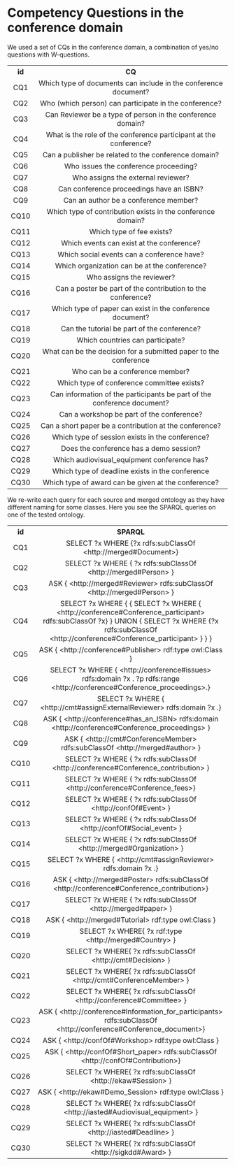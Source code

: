 # Competency Questions in the conference domain

We used a set of CQs in the conference domain, a combination of yes/no questions with W-questions.

<table>
    <tr>
    <th align="center">id</th>
    <th align="center">CQ</th>
  </tr>
  <tr>
    <td align="center">CQ1</td>
    <td align="center">Which type of documents can include in the conference document?</td>
  </tr>
  <tr>
    <td align="center">CQ2</td>
    <td align="center">Who (which person) can participate in the conference?</td>
  </tr>
  <tr>
    <td align="center">CQ3</td>
    <td align="center">Can Reviewer be a type of person in the conference domain?</td>
  </tr>
  <tr>
    <td align="center">CQ4</td>
    <td align="center">What is the role of the conference participant at the conference?</td>
  </tr>
  <tr>
    <td align="center">CQ5</td>
    <td align="center">Can a publisher be related to the conference domain?</td>
  </tr>
  <tr>
    <td align="center">CQ6</td>
    <td align="center">Who issues the conference proceeding?</td>
  </tr>
  <tr>
    <td align="center">CQ7</td>
    <td align="center">Who assigns the external reviewer?</td>
  </tr>
  <tr>
    <td align="center">CQ8</td>
    <td align="center">Can conference proceedings have an ISBN?</td>
  </tr>
  <tr>
    <td align="center">CQ9</td>
    <td align="center">Can an author be a conference member?</td>
  </tr>
  <tr>
    <td align="center">CQ10</td>
    <td align="center">Which type of contribution exists in the conference domain?</td>
  </tr>
  <tr>
    <td align="center">CQ11</td>
    <td align="center">Which type of fee exists?</td>
  </tr>
  <tr>
    <td align="center">CQ12</td>
    <td align="center">Which events can exist at the conference?</td>
  </tr>
  <tr>
    <td align="center">CQ13</td>
    <td align="center">Which social events can a conference have?</td>
  </tr>
  <tr>
    <td align="center">CQ14</td>
    <td align="center">Which organization can be at the conference?</td>
  </tr>
  <tr>
    <td align="center">CQ15</td>
    <td align="center">Who assigns the reviewer?</td>
  </tr>
  <tr>
    <td align="center">CQ16</td>
    <td align="center">Can a poster be part of the contribution to the conference?</td>
  </tr>
  <tr>
    <td align="center">CQ17</td>
    <td align="center">Which type of paper can exist in the conference document?</td>
  </tr>
  <tr>
    <td align="center">CQ18</td>
    <td align="center">Can the tutorial be part of the conference?</td>
  </tr>
  <tr>
    <td align="center">CQ19</td>
    <td align="center">Which countries can participate?</td>
  </tr>
  <tr>
    <td align="center">CQ20</td>
    <td align="center">What can be the decision for a submitted paper to the conference</td>
  </tr>
  <tr>
    <td align="center">CQ21</td>
    <td align="center">Who can be a conference member?</td>
  </tr>
  <tr>
    <td align="center">CQ22</td>
    <td align="center">Which type of conference committee exists?</td>
  </tr>
  <tr>
    <td align="center">CQ23</td>
    <td align="center">Can information of the participants be part of the conference document?</td>
  </tr>
  <tr>
    <td align="center">CQ24</td>
    <td align="center">Can a workshop be part of the conference?</td>
  </tr>
  <tr>
    <td align="center">CQ25</td>
    <td align="center">Can a short paper be a contribution at the conference?</td>
  </tr>
  <tr>
    <td align="center">CQ26</td>
    <td align="center">Which type of session exists in the conference?</td>
  </tr>
  <tr>
    <td align="center">CQ27</td>
    <td align="center">Does the conference has a demo session?</td>
  </tr>
  <tr>
    <td align="center">CQ28</td>
    <td align="center">Which audiovisual_equipment conference has?</td>
  </tr>
  <tr>
    <td align="center">CQ29</td>
    <td align="center">Which type of deadline exists in the conference</td>
  </tr>
  <tr>
    <td align="center">CQ30</td>
    <td align="center">Which type of award can be given at the conference?</td>
  </tr>
</table>

We re-write each query for each source and merged ontology as they have different naming for some classes.
Here you see the SPARQL queries on one of the tested ontology.


<table>
    <tr>
    <th align="center">id</th>
    <th align="center">SPARQL</th>
  </tr>
  <tr>
    <td align="center">CQ1</td>
    <td align="center">SELECT ?x  WHERE {?x rdfs:subClassOf  &lt;http://merged#Document&gt;}</td>
  </tr>
  <tr>
    <td align="center">CQ2</td>
    <td align="center">SELECT ?x  WHERE {  ?x rdfs:subClassOf  &lt;http://merged#Person&gt; }</td>
  </tr>
  <tr>
    <td align="center">CQ3</td>
    <td align="center">ASK { &lt;http://merged#Reviewer&gt; rdfs:subClassOf &lt;http://merged#Person&gt; }</td>
  </tr>
  <tr>
    <td align="center">CQ4</td>
    <td align="center">SELECT ?x WHERE  { { SELECT ?x WHERE { &lt;http://conference#Conference_participant&gt; rdfs:subClassOf ?x} } UNION { SELECT ?x WHERE {?x rdfs:subClassOf  &lt;http://conference#Conference_participant&gt; } } }</td>
  </tr>
  <tr>
    <td align="center">CQ5</td>
    <td align="center">ASK { &lt;http://conference#Publisher&gt; rdf:type  owl:Class }</td>
  </tr>
  <tr>
    <td align="center">CQ6</td>
    <td align="center">SELECT  ?x WHERE {   &lt;http://conference#issues&gt; rdfs:domain ?x .  ?p rdfs:range &lt;http://conference#Conference_proceedings&gt;.}</td>
  </tr>
  <tr>
    <td align="center">CQ7</td>
    <td align="center">SELECT  ?x WHERE {   &lt;http://cmt#assignExternalReviewer&gt; rdfs:domain ?x .}</td>
  </tr>
  <tr>
    <td align="center">CQ8</td>
    <td align="center">ASK { &lt;http://conference#has_an_ISBN&gt; rdfs:domain &lt;http://conference#Conference_proceedings&gt; }</td>
  </tr>
  <tr>
    <td align="center">CQ9</td>
    <td align="center">ASK { &lt;http://cmt#ConferenceMember&gt; rdfs:subClassOf &lt;http://merged#author&gt; } </td>
  </tr>
  <tr>
    <td align="center">CQ10</td>
    <td align="center">SELECT ?x  WHERE {  ?x rdfs:subClassOf  &lt;http://conference#Conference_contribution&gt; }</td>
  </tr>
  <tr>
    <td align="center">CQ11</td>
    <td align="center">SELECT ?x  WHERE {  ?x rdfs:subClassOf  &lt;http://conference#Conference_fees&gt;}</td>
  </tr>
  <tr>
    <td align="center">CQ12</td>
    <td align="center">SELECT ?x  WHERE {  ?x rdfs:subClassOf  &lt;http://confOf#Event&gt; }</td>
  </tr>
  <tr>
    <td align="center">CQ13</td>
    <td align="center">SELECT ?x  WHERE {  ?x rdfs:subClassOf  &lt;http://confOf#Social_event&gt; }</td>
  </tr>
  <tr>
    <td align="center">CQ14</td>
    <td align="center">SELECT ?x  WHERE {  ?x rdfs:subClassOf  &lt;http://merged#Organization&gt; }</td>
  </tr>
  <tr>
    <td align="center">CQ15</td>
    <td align="center">SELECT  ?x WHERE {   &lt;http://cmt#assignReviewer&gt; rdfs:domain ?x .}</td>
  </tr>
  <tr>
    <td align="center">CQ16</td>
    <td align="center">ASK { &lt;http://merged#Poster&gt; rdfs:subClassOf  &lt;http://conference#Conference_contribution&gt;}</td>
  </tr>
  <tr>
    <td align="center">CQ17</td>
    <td align="center">SELECT ?x  WHERE {  ?x rdfs:subClassOf  &lt;http://merged#paper&gt; }</td>
  </tr>
  <tr>
    <td align="center">CQ18</td>
    <td align="center">ASK {  &lt;http://merged#Tutorial&gt; rdf:type  owl:Class }</td>
  </tr>
  <tr>
    <td align="center">CQ19</td>
    <td align="center">SELECT ?x WHERE{ ?x  rdf:type &lt;http://merged#Country&gt; }</td>
  </tr>
  <tr>
    <td align="center">CQ20</td>
    <td align="center">SELECT ?x WHERE{ ?x  rdfs:subClassOf &lt;http://cmt#Decision&gt; }</td>
  </tr>
  <tr>
    <td align="center">CQ21</td>
    <td align="center">SELECT ?x WHERE{ ?x  rdfs:subClassOf &lt;http://cmt#ConferenceMember&gt; }</td>
  </tr>
  <tr>
    <td align="center">CQ22</td>
    <td align="center">SELECT ?x WHERE{ ?x  rdfs:subClassOf &lt;http://conference#Committee&gt; }</td>
  </tr>
  <tr>
    <td align="center">CQ23</td>
    <td align="center">ASK { &lt;http://conference#Information_for_participants&gt; rdfs:subClassOf  &lt;http://conference#Conference_document&gt;}</td>
  </tr>
  <tr>
    <td align="center">CQ24</td>
    <td align="center">ASK {  &lt;http://confOf#Workshop&gt; rdf:type  owl:Class }</td>
  </tr>
  <tr>
    <td align="center">CQ25</td>
    <td align="center">ASK { &lt;http://confOf#Short_paper&gt; rdfs:subClassOf  &lt;http://confOf#Contribution&gt;}</td>
  </tr>
  <tr>
    <td align="center">CQ26</td>
    <td align="center">SELECT ?x WHERE{ ?x  rdfs:subClassOf &lt;http://ekaw#Session&gt; }</td>
  </tr>
  <tr>
    <td align="center">CQ27</td>
    <td align="center">ASK {  &lt;http://ekaw#Demo_Session&gt; rdf:type  owl:Class }</td>
  </tr>
  <tr>
    <td align="center">CQ28</td>
    <td align="center">SELECT ?x WHERE{ ?x  rdfs:subClassOf &lt;http://iasted#Audiovisual_equipment&gt; }</td>
  </tr>
  <tr>
    <td align="center">CQ29</td>
    <td align="center">SELECT ?x WHERE{ ?x  rdfs:subClassOf &lt;http://iasted#Deadline&gt; }</td>
  </tr>
  <tr>
    <td align="center">CQ30</td>
    <td align="center">SELECT ?x WHERE{ ?x  rdfs:subClassOf &lt;http://sigkdd#Award&gt; }</td>
  </tr>
</table>
